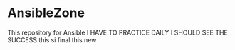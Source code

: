 # AnsibleZone
This repository for Ansible
I HAVE TO PRACTICE DAILY I SHOULD SEE THE SUCCESS
this si final
this new
